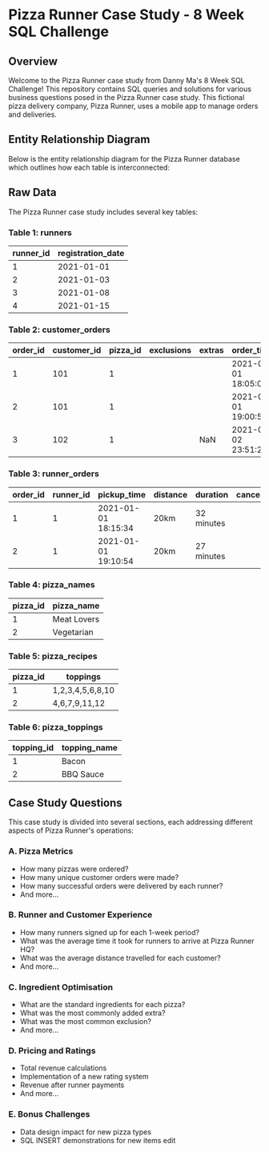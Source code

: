 # Pizza Runner Case Study - 8 Week SQL Challenge

## Overview
Welcome to the Pizza Runner case study from Danny Ma's 8 Week SQL Challenge! This repository contains SQL queries and solutions for various business questions posed in the Pizza Runner case study. This fictional pizza delivery company, Pizza Runner, uses a mobile app to manage orders and deliveries.

## Entity Relationship Diagram
Below is the entity relationship diagram for the Pizza Runner database which outlines how each table is interconnected:


## Raw Data
The Pizza Runner case study includes several key tables:

### Table 1: runners
| runner_id | registration_date |
|-----------|-------------------|
| 1         | 2021-01-01        |
| 2         | 2021-01-03        |
| 3         | 2021-01-08        |
| 4         | 2021-01-15        |

### Table 2: customer_orders
| order_id | customer_id | pizza_id | exclusions | extras | order_time          |
|----------|-------------|----------|------------|--------|---------------------|
| 1        | 101         | 1        |            |        | 2021-01-01 18:05:02 |
| 2        | 101         | 1        |            |        | 2021-01-01 19:00:52 |
| 3        | 102         | 1        |            | NaN    | 2021-01-02 23:51:23 |

### Table 3: runner_orders
| order_id | runner_id | pickup_time           | distance | duration   | cancellation           |
|----------|-----------|-----------------------|----------|------------|------------------------|
| 1        | 1         | 2021-01-01 18:15:34   | 20km     | 32 minutes |                        |
| 2        | 1         | 2021-01-01 19:10:54   | 20km     | 27 minutes |                        |

### Table 4: pizza_names
| pizza_id | pizza_name  |
|----------|-------------|
| 1        | Meat Lovers |
| 2        | Vegetarian  |

### Table 5: pizza_recipes
| pizza_id | toppings       |
|----------|----------------|
| 1        | 1,2,3,4,5,6,8,10 |
| 2        | 4,6,7,9,11,12  |

### Table 6: pizza_toppings
| topping_id | topping_name |
|------------|--------------|
| 1          | Bacon        |
| 2          | BBQ Sauce    |

## Case Study Questions
This case study is divided into several sections, each addressing different aspects of Pizza Runner's operations:

### A. Pizza Metrics
- How many pizzas were ordered?
- How many unique customer orders were made?
- How many successful orders were delivered by each runner?
- And more...

### B. Runner and Customer Experience
- How many runners signed up for each 1-week period?
- What was the average time it took for runners to arrive at Pizza Runner HQ?
- What was the average distance travelled for each customer?
- And more...

### C. Ingredient Optimisation
- What are the standard ingredients for each pizza?
- What was the most commonly added extra?
- What was the most common exclusion?
- And more...

### D. Pricing and Ratings
- Total revenue calculations
- Implementation of a new rating system
- Revenue after runner payments
- And more...

### E. Bonus Challenges
- Data design impact for new pizza types
- SQL INSERT demonstrations for new items
edit


